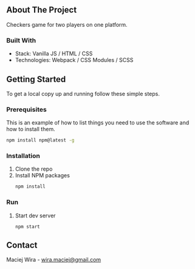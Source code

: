 ## About The Project

Checkers game for two players on one platform.

### Built With

* Stack: Vanilla JS / HTML / CSS
* Technologies: Webpack / CSS Modules / SCSS

## Getting Started

To get a local copy up and running follow these simple steps.

### Prerequisites

This is an example of how to list things you need to use the software and how to install them.

  ```sh
  npm install npm@latest -g
  ```

### Installation

1. Clone the repo
2. Install NPM packages
   ```sh
   npm install
   ```
   
 ### Run
1. Start dev server
    ```
    npm start
    ```

## Contact

Maciej Wira - wira.maciej@gmail.com